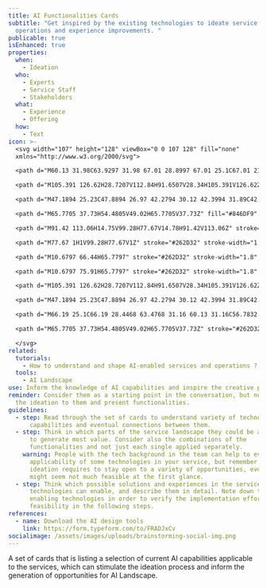 ```yaml
---
title: AI Functionalities Cards
subtitle: "Get inspired by the existing technologies to ideate service
  operations and experience improvements. "
publicable: true
isEnhanced: true
properties:
  when:
    - Ideation
  who:
    - Experts
    - Service Staff
    - Stakeholders
  what:
    - Experience
    - Offering
  how:
    - Text
icon: >-
  <svg width="107" height="128" viewBox="0 0 107 128" fill="none"
  xmlns="http://www.w3.org/2000/svg">

  <path d="M60.13 31.98C63.9297 31.98 67.01 28.8997 67.01 25.1C67.01 21.3003 63.9297 18.22 60.13 18.22C56.3303 18.22 53.25 21.3003 53.25 25.1C53.25 28.8997 56.3303 31.98 60.13 31.98Z" fill="#846DF9"class="svg--filled-support"/>

  <path d="M105.391 126.62H28.7207V112.84H91.6507V28.34H105.391V126.62Z" fill="#846DF9" class="svg--filled-support"/>

  <path d="M47.1894 25.23C47.8894 26.97 42.2794 30.12 42.3994 31.89C42.5194 33.73 48.4894 36.12 48.0494 37.87C47.6094 39.62 41.2194 38.88 40.2494 40.43C39.2794 41.98 42.7394 47.41 41.3294 48.59C39.9694 49.73 35.2494 45.36 33.5194 46.06C31.7894 46.76 31.3794 53.17 29.6094 53.28C27.7794 53.4 26.5094 47.08 24.7594 46.63C23.0194 46.18 18.8994 51.13 17.3494 50.16C15.7994 49.19 18.4894 43.35 17.3094 41.94C16.1694 40.57 9.93941 42.16 9.24941 40.42C8.55941 38.68 14.1594 35.53 14.0394 33.76C13.9094 31.92 7.95941 29.53 8.38941 27.78C8.82941 26.03 15.2194 26.77 16.1894 25.22C17.1594 23.67 13.6994 18.24 15.1094 17.06C16.4694 15.93 21.1894 20.29 22.9194 19.59C24.6494 18.89 25.0594 12.48 26.8294 12.37C28.6594 12.25 29.9294 18.58 31.6794 19.02C33.4194 19.47 37.5394 14.52 39.0894 15.49C40.6394 16.46 37.9494 22.3 39.1294 23.71C40.2694 25.08 46.4894 23.49 47.1894 25.23Z" fill="#846DF9" class="svg--filled-support"/>

  <path d="M65.7705 37.73H54.4805V49.02H65.7705V37.73Z" fill="#846DF9" class="svg--filled-support"/>

  <path d="M91.42 113.06H14.75V99.28H77.67V14.78H91.42V113.06Z" stroke="#262D32" stroke-width="1.8" stroke-linecap="round" stroke-linejoin="round" class="svg--outline"/>

  <path d="M77.67 1H1V99.28H77.67V1Z" stroke="#262D32" stroke-width="1.8" stroke-linecap="round" stroke-linejoin="round" class="svg--outline"/>

  <path d="M10.6797 66.44H65.7797" stroke="#262D32" stroke-width="1.8" stroke-linejoin="round" class="svg--outline"/>

  <path d="M10.6797 75.91H65.7797" stroke="#262D32" stroke-width="1.8" stroke-linejoin="round" class="svg--outline"/>

  <path d="M105.391 126.62H28.7207V112.84H91.6507V28.34H105.391V126.62Z" stroke="#262D32" stroke-width="1.8" stroke-linecap="round" stroke-linejoin="round" class="svg--outline svg--bw"/>

  <path d="M47.1894 25.23C47.8894 26.97 42.2794 30.12 42.3994 31.89C42.5194 33.73 48.4894 36.12 48.0494 37.87C47.6094 39.62 41.2194 38.88 40.2494 40.43C39.2794 41.98 42.7394 47.41 41.3294 48.59C39.9694 49.73 35.2494 45.36 33.5194 46.06C31.7894 46.76 31.3794 53.17 29.6094 53.28C27.7794 53.4 26.5094 47.08 24.7594 46.63C23.0194 46.18 18.8994 51.13 17.3494 50.16C15.7994 49.19 18.4894 43.35 17.3094 41.94C16.1694 40.57 9.93941 42.16 9.24941 40.42C8.55941 38.68 14.1594 35.53 14.0394 33.76C13.9094 31.92 7.95941 29.53 8.38941 27.78C8.82941 26.03 15.2194 26.77 16.1894 25.22C17.1594 23.67 13.6994 18.24 15.1094 17.06C16.4694 15.93 21.1894 20.29 22.9194 19.59C24.6494 18.89 25.0594 12.48 26.8294 12.37C28.6594 12.25 29.9294 18.58 31.6794 19.02C33.4194 19.47 37.5394 14.52 39.0894 15.49C40.6394 16.46 37.9494 22.3 39.1294 23.71C40.2694 25.08 46.4894 23.49 47.1894 25.23Z" stroke="#262D32" stroke-width="1.75" stroke-linecap="round" stroke-linejoin="round" class="svg--outline svg--bw"/>

  <path d="M66.19 25.1C66.19 28.4468 63.4768 31.16 60.13 31.16C56.7832 31.16 54.07 28.4468 54.07 25.1C54.07 21.7532 56.7832 19.04 60.13 19.04C63.4768 19.04 66.19 21.7532 66.19 25.1Z" stroke="#262D32" stroke-width="1.64" class="svg--outline svg--bw"/>

  <path d="M65.7705 37.73H54.4805V49.02H65.7705V37.73Z" stroke="#262D32" stroke-width="1.64" stroke-linecap="round" stroke-linejoin="round" class="svg--outline svg--bw"/>

  </svg>
related:
  tutorials:
    - How to understand and shape AI-enabled services and operations ?
  tools:
    - AI Landscape
use: Inform the knowledge of AI capabilities and inspire the creative process.
reminder: Consider them as a starting point in the conversation, but not limit
  the ideation to them and present functionalities.
guidelines:
  - step: Read through the set of cards to understand variety of technological
      capabilities and eventual connections between them.
  - step: Think in which parts of the service landscape they could be applied better
      to generate most value. Consider also the combinations of the
      functionalities and not just each single applied separately.
    warning: People with the tech background in the team can help to evaluate the
      applicability of some technologies in your service, but remember that
      ideation requires to stay open to a variety of opportunities, even if they
      might seem not much feasible at the first glance.
  - step: Think which possible solutions and experiences in the service these
      technologies can enable, and describe them in detail. Note down the
      enabling technologies in order to verify the implementation efforts and
      feasibility in the following steps.
references:
  - name: Download the AI design tools
    link: https://form.typeform.com/to/FRADJxCv
socialimage: /assets/images/uploads/brainstorming-social-img.png
---
```

A set of cards that is listing a selection of current AI capabilities applicable to the services, which can stimulate the ideation process and inform the generation of opportunities for AI Landscape.
